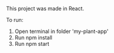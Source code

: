 This project was made in React.

To run:

1. Open terminal in folder 'my-plant-app'
2. Run npm install
3. Run npm start
